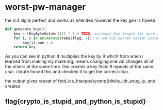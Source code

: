 # worst-pw-manager

the rc4 alg is perfect and works as intended however the key gen is flawed

```python
def generate_key():
    key = [KeyByteHolder(0)] * 8 # TODO: increase key length for more security?
    for i, c in enumerate(take(flag, 8)): # use top secret master password to encrypt all passwords
        key[i].num = c
    return key
```

As you can see in python it multiplies the key by 8 which from when i learned from making my maze alg, means changing one val changes all of the others at the same time. this creates a key thats 8 repeats of the same char. i brute forced this and checked it to get the correct char.

the output gives repeat of fptd_ics\_htaopps}ysnnp{idtsltu\_idr\_aoug\_iy_ and creates

## flag{crypto\_is\_stupid\_and\_python\_is\_stupid}

